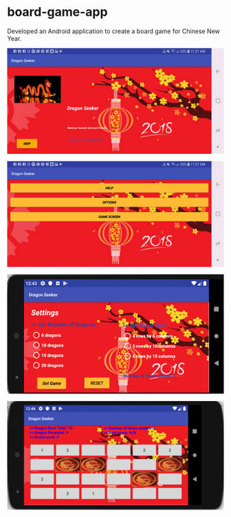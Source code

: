 # board-game-app
Developed an Android application to create a board game for Chinese New Year.

![alt text](images/Screenshot.jpg)

![alt text](images/Screenshot1.jpg)

![alt text](images/Selection_043.png)

![alt text](images/Selection_045.png)
